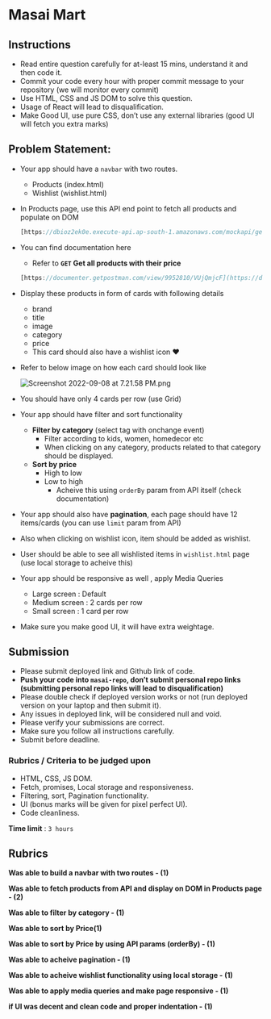 # Masai Mart

## Instructions

- Read entire question carefully for at-least 15 mins, understand it and then code it.
- Commit your code every hour with proper commit message to your repository (we will monitor every commit)
- Use HTML, CSS and JS DOM to solve this question.
- Usage of React will lead to disqualification.
- Make Good UI, use pure CSS, don’t use any external libraries (good UI will fetch you extra marks)

## Problem Statement:

- Your app should have a `navbar` with two routes.
    - Products (index.html)
    - Wishlist (wishlist.html)
- In Products page, use this API end point to fetch all products and populate on DOM
    
    ```jsx
    [https://dbioz2ek0e.execute-api.ap-south-1.amazonaws.com/mockapi/get-products](https://dbioz2ek0e.execute-api.ap-south-1.amazonaws.com/mockapi/get-products)
    ```
    
- You can find documentation here
    - Refer to **`GET`  Get all products with their price**
    
    ```jsx
    [https://documenter.getpostman.com/view/9952810/VUjQmjcF](https://documenter.getpostman.com/view/9952810/VUjQmjcF)
    ```
    
- Display these products in form of cards with following details
    - brand
    - title
    - image
    - category
    - price
    - This card should also have a wishlist icon ❤️
- Refer to below image on how each card should look like
    
    ![Screenshot 2022-09-08 at 7.21.58 PM.png](https://s3-us-west-2.amazonaws.com/secure.notion-static.com/1cca3bcd-625f-4738-8091-75e63d8de6a9/Screenshot_2022-09-08_at_7.21.58_PM.png)
    

- You should have only 4 cards per row (use Grid)
- Your app should have filter and sort functionality
    - **Filter by category** (select tag with onchange event)
        - Filter according to kids, women, homedecor etc
        - When clicking on any category, products related to that category should be displayed.
    - **Sort by price**
        - High to low
        - Low to high
            - Acheive this using `orderBy` param from API itself (check documentation)
- Your app should also have **pagination**, each page should have 12 items/cards (you can use `limit` param from API)
- Also when clicking on wishlist icon, item should be added as wishlist.
- User should be able to see all wishlisted items in `wishlist.html` page (use local storage to acheive this)
- Your app should be responsive as well , apply Media Queries
    - Large screen : Default
    - Medium screen : 2 cards per row
    - Small screen : 1 card per row
- Make sure you make good UI, it will have extra weightage.

## Submission

- Please submit deployed link and Github link of code.
- **Push your code into `masai-repo`, don’t submit personal repo links (submitting personal repo links will lead to disqualification)**
- Please double check if deployed version works or not (run deployed version on your laptop and then submit it).
- Any issues in deployed link, will be considered null and void.
- Please verify your submissions are correct.
- Make sure you follow all instructions carefully.
- Submit before deadline.

### Rubrics / Criteria to be judged upon

- HTML, CSS, JS DOM.
- Fetch, promises, Local storage and responsiveness.
- Filtering, sort, Pagination functionality.
- UI (bonus marks will be given for pixel perfect UI).
- Code cleanliness.

**Time limit** : `3 hours`

## Rubrics

**Was able to build a navbar with two routes - (1)**

**Was able to fetch products from API and display on DOM in Products page - (2)**

**Was able to filter by category - (1)**

**Was able to sort by Price(1)**

**Was able to sort by Price by using API params (orderBy) - (1)**

**Was able to acheive pagination - (1)**

**Was able to acheive wishlist functionality using local storage - (1)**

**Was able to apply media queries and make page responsive - (1)**

 **if UI was decent and clean code and proper indentation - (1)**